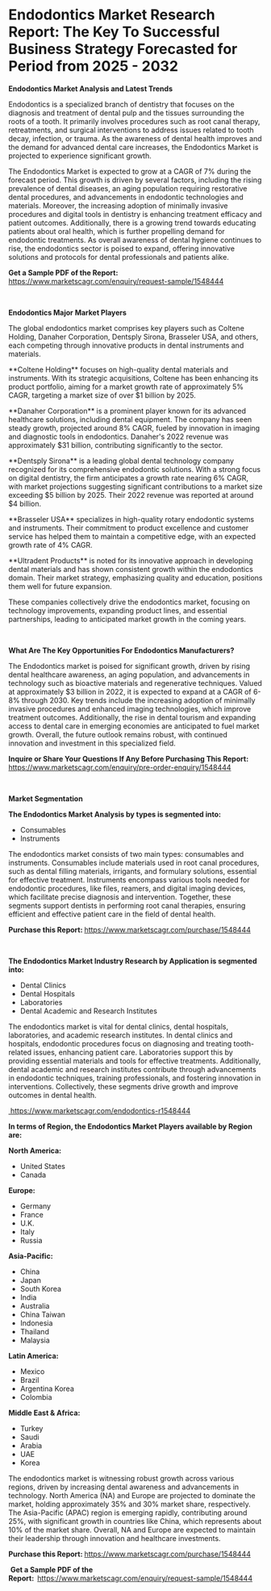 <p><h1>Endodontics Market Research Report: The Key To Successful Business Strategy Forecasted for Period from 2025 - 2032</h1></p><p><strong>Endodontics Market Analysis and Latest Trends</strong></p>
<p><p>Endodontics is a specialized branch of dentistry that focuses on the diagnosis and treatment of dental pulp and the tissues surrounding the roots of a tooth. It primarily involves procedures such as root canal therapy, retreatments, and surgical interventions to address issues related to tooth decay, infection, or trauma. As the awareness of dental health improves and the demand for advanced dental care increases, the Endodontics Market is projected to experience significant growth.</p><p>The Endodontics Market is expected to grow at a CAGR of 7% during the forecast period. This growth is driven by several factors, including the rising prevalence of dental diseases, an aging population requiring restorative dental procedures, and advancements in endodontic technologies and materials. Moreover, the increasing adoption of minimally invasive procedures and digital tools in dentistry is enhancing treatment efficacy and patient outcomes. Additionally, there is a growing trend towards educating patients about oral health, which is further propelling demand for endodontic treatments. As overall awareness of dental hygiene continues to rise, the endodontics sector is poised to expand, offering innovative solutions and protocols for dental professionals and patients alike.</p></p>
<p><strong>Get a Sample PDF of the Report:&nbsp;</strong> <a href="https://www.marketscagr.com/enquiry/request-sample/1548444?utm_campaign=1944&utm_medium=2&utm_source=Github&utm_content=ia&utm_term=19042025&utm_id=endodontics">https://www.marketscagr.com/enquiry/request-sample/1548444</a></p>
<p>&nbsp;</p>
<p><strong>Endodontics Major Market Players</strong></p>
<p><p>The global endodontics market comprises key players such as Coltene Holding, Danaher Corporation, Dentsply Sirona, Brasseler USA, and others, each competing through innovative products in dental instruments and materials. </p><p>**Coltene Holding** focuses on high-quality dental materials and instruments. With its strategic acquisitions, Coltene has been enhancing its product portfolio, aiming for a market growth rate of approximately 5% CAGR, targeting a market size of over $1 billion by 2025.</p><p>**Danaher Corporation** is a prominent player known for its advanced healthcare solutions, including dental equipment. The company has seen steady growth, projected around 8% CAGR, fueled by innovation in imaging and diagnostic tools in endodontics. Danaher's 2022 revenue was approximately $31 billion, contributing significantly to the sector.</p><p>**Dentsply Sirona** is a leading global dental technology company recognized for its comprehensive endodontic solutions. With a strong focus on digital dentistry, the firm anticipates a growth rate nearing 6% CAGR, with market projections suggesting significant contributions to a market size exceeding $5 billion by 2025. Their 2022 revenue was reported at around $4 billion.</p><p>**Brasseler USA** specializes in high-quality rotary endodontic systems and instruments. Their commitment to product excellence and customer service has helped them to maintain a competitive edge, with an expected growth rate of 4% CAGR.</p><p>**Ultradent Products** is noted for its innovative approach in developing dental materials and has shown consistent growth within the endodontics domain. Their market strategy, emphasizing quality and education, positions them well for future expansion.</p><p>These companies collectively drive the endodontics market, focusing on technology improvements, expanding product lines, and essential partnerships, leading to anticipated market growth in the coming years.</p></p>
<p>&nbsp;</p>
<p><strong>What Are The Key Opportunities For Endodontics Manufacturers?</strong></p>
<p><p>The Endodontics market is poised for significant growth, driven by rising dental healthcare awareness, an aging population, and advancements in technology such as bioactive materials and regenerative techniques. Valued at approximately $3 billion in 2022, it is expected to expand at a CAGR of 6-8% through 2030. Key trends include the increasing adoption of minimally invasive procedures and enhanced imaging technologies, which improve treatment outcomes. Additionally, the rise in dental tourism and expanding access to dental care in emerging economies are anticipated to fuel market growth. Overall, the future outlook remains robust, with continued innovation and investment in this specialized field.</p></p>
<p><strong>Inquire or Share Your Questions If Any Before Purchasing This Report:</strong> <a href="https://www.marketscagr.com/enquiry/pre-order-enquiry/1548444?utm_campaign=1944&utm_medium=2&utm_source=Github&utm_content=ia&utm_term=19042025&utm_id=endodontics">https://www.marketscagr.com/enquiry/pre-order-enquiry/1548444</a></p>
<p>&nbsp;</p>
<p><strong>Market Segmentation</strong></p>
<p><strong>The Endodontics Market Analysis by types is segmented into:</strong></p>
<p><ul><li>Consumables</li><li>Instruments</li></ul></p>
<p><p>The endodontics market consists of two main types: consumables and instruments. Consumables include materials used in root canal procedures, such as dental filling materials, irrigants, and formulary solutions, essential for effective treatment. Instruments encompass various tools needed for endodontic procedures, like files, reamers, and digital imaging devices, which facilitate precise diagnosis and intervention. Together, these segments support dentists in performing root canal therapies, ensuring efficient and effective patient care in the field of dental health.</p></p>
<p><strong>Purchase this Report:&nbsp;</strong><a href="https://www.marketscagr.com/purchase/1548444?utm_campaign=1944&utm_medium=2&utm_source=Github&utm_content=ia&utm_term=19042025&utm_id=endodontics">https://www.marketscagr.com/purchase/1548444</a></p>
<p>&nbsp;</p>
<p><strong>The Endodontics Market Industry Research by Application is segmented into:</strong></p>
<p><ul><li>Dental Clinics</li><li>Dental Hospitals</li><li>Laboratories</li><li>Dental Academic and Research Institutes</li></ul></p>
<p><p>The endodontics market is vital for dental clinics, dental hospitals, laboratories, and academic research institutes. In dental clinics and hospitals, endodontic procedures focus on diagnosing and treating tooth-related issues, enhancing patient care. Laboratories support this by providing essential materials and tools for effective treatments. Additionally, dental academic and research institutes contribute through advancements in endodontic techniques, training professionals, and fostering innovation in interventions. Collectively, these segments drive growth and improve outcomes in dental health.</p></p>
<p><a href="https://www.marketscagr.com/endodontics-r1548444?utm_campaign=1944&utm_medium=2&utm_source=Github&utm_content=ia&utm_term=19042025&utm_id=endodontics">&nbsp;https://www.marketscagr.com/endodontics-r1548444</a></p>
<p><strong>In terms of Region, the Endodontics Market Players available by Region are:</strong></p>
<p>
    <p> <strong> North America: </strong>
        <ul>
            <li>United States</li>
            <li>Canada</li>
        </ul>
        </p> 
    <p> <strong> Europe: </strong>
        <ul>
            <li>Germany</li>
            <li>France</li>
            <li>U.K.</li>
            <li>Italy</li>
            <li>Russia</li>
        </ul>
        </p> 
    <p> <strong> Asia-Pacific: </strong>
        <ul>
            <li>China</li>
            <li>Japan</li>
            <li>South Korea</li>
            <li>India</li>
            <li>Australia</li>
            <li>China Taiwan</li>
            <li>Indonesia</li>
            <li>Thailand</li>
            <li>Malaysia</li>
        </ul>
        </p> 
    <p> <strong> Latin America: </strong>
        <ul>
            <li>Mexico</li>
            <li>Brazil</li>
            <li>Argentina Korea</li>
            <li>Colombia</li>
        </ul>
        </p> 
    <p> <strong> Middle East & Africa: </strong>
        <ul>
            <li>Turkey</li>
            <li>Saudi</li>
            <li>Arabia</li>
            <li>UAE</li>
            <li>Korea</li>
        </ul>
    </p>
    </p>
<p><p>The endodontics market is witnessing robust growth across various regions, driven by increasing dental awareness and advancements in technology. North America (NA) and Europe are projected to dominate the market, holding approximately 35% and 30% market share, respectively. The Asia-Pacific (APAC) region is emerging rapidly, contributing around 25%, with significant growth in countries like China, which represents about 10% of the market share. Overall, NA and Europe are expected to maintain their leadership through innovation and healthcare investments.</p></p>
<p><strong>Purchase this Report: </strong><a href="https://www.marketscagr.com/purchase/1548444?utm_campaign=1944&utm_medium=2&utm_source=Github&utm_content=ia&utm_term=19042025&utm_id=endodontics">https://www.marketscagr.com/purchase/1548444</a></p>
<p>&nbsp;<strong>Get a Sample PDF of the Report:&nbsp;&nbsp;</strong><a href="https://www.marketscagr.com/enquiry/request-sample/1548444?utm_campaign=1944&utm_medium=2&utm_source=Github&utm_content=ia&utm_term=19042025&utm_id=endodontics">https://www.marketscagr.com/enquiry/request-sample/1548444</a></p>
<p><strong></strong></p>
<p><p></p><p></p><p></p></p>